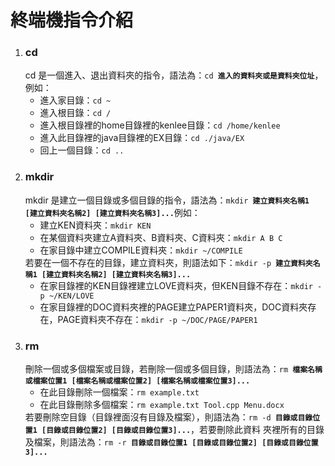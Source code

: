 <h1>終端機指令介紹</h1>
<ol>
  <li><h3>cd</h3>
    cd 是一個進入、退出資料夾的指令，語法為：<code>cd <b>進入的資料夾或是資料夾位址</b></code>，例如：
    <ul>
      <li>進入家目錄：<code>cd ~</code></li>
      <li>進入根目錄：<code>cd /</code></li>
      <li>進入根目錄裡的home目錄裡的kenlee目錄：<code>cd /home/kenlee</code></li>
      <li>進入此目錄裡的java目錄裡的EX目錄：<code>cd ./java/EX</code></li>
      <li>回上一個目錄：<code>cd ..</code></li>
    </ul>
  </li>
  <li><h3>mkdir</h3>
    mkdir 是建立一個目錄或多個目錄的指令，語法為：<code>mkdir <b>建立資料夾名稱1 [建立資料夾名稱2] [建立資料夾名稱3]...</b></code>例如：
    <ul>
      <li>建立KEN資料夾：<code>mkdir KEN</code></li>
      <li>在某個資料夾建立A資料夾、B資料夾、C資料夾：<code>mkdir A B C</code></li>
      <li>在家目錄中建立COMPILE資料夾：<code>mkdir ~/COMPILE</code></li>
    </ul>
    若要在一個不存在的目錄，建立資料夾，則語法如下：<code>mkdir -p <b>建立資料夾名稱1 [建立資料夾名稱2] [建立資料夾名稱3]...</b></code>
    <ul>
      <li>在家目錄裡的KEN目錄裡建立LOVE資料夾，但KEN目錄不存在：<code>mkdir -p ~/KEN/LOVE</code></li>
      <li>在家目錄裡的DOC資料夾裡的PAGE建立PAPER1資料夾，DOC資料夾存在，PAGE資料夾不存在：<code>mkdir -p ~/DOC/PAGE/PAPER1</code></li>
    </ul>
  </li>
  <li><h3>rm</h3>
    刪除一個或多個檔案或目錄，若刪除一個或多個目錄，則語法為：<code>rm <b>檔案名稱或檔案位置1 [檔案名稱或檔案位置2] [檔案名稱或檔案位置3]...</b></code>
    <ul>
      <li>在此目錄刪除一個檔案：<code>rm example.txt</code></li>
      <li>在此目錄刪除多個檔案：<code>rm example.txt Tool.cpp Menu.docx</code></li>
    </ul>
    若要刪除空目錄（目錄裡面沒有目錄及檔案），則語法為：<code>rm -d <b>目錄或目錄位置1 [目錄或目錄位置2] [目錄或目錄位置3]...</b></code>，若要刪除此資料
    夾裡所有的目錄及檔案，則語法為：<code>rm -r <b>目錄或目錄位置1 [目錄或目錄位置2] [目錄或目錄位置3]...</b></code>
</ol>
